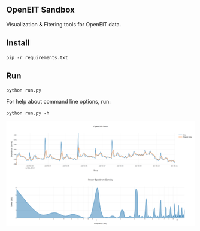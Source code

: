 OpenEIT Sandbox
---------------

Visualization & Fitering tools for OpenEIT data.

## Install
```
pip -r requirements.txt
```

## Run
```
python run.py
```
For help about command line options, run:
```
python run.py -h
```

![OpenEIT Sandbox](OpenEIT_Sandbox_screenshot.png)
